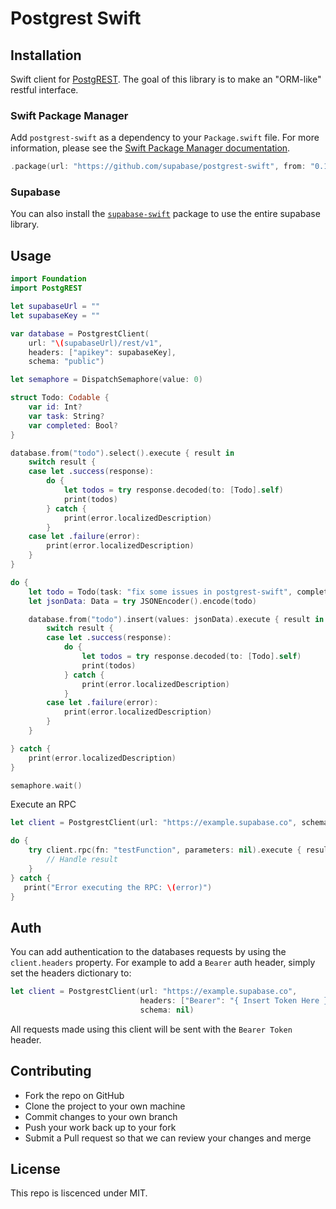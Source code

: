 # Postgrest Swift

## Installation

Swift client for [PostgREST](https://postgrest.org). The goal of this library is to make an "ORM-like" restful interface. 

### Swift Package Manager

Add `postgrest-swift` as a dependency to your `Package.swift` file. For more information, please see the [Swift Package Manager documentation](https://github.com/apple/swift-package-manager/tree/master/Documentation).

```swift
.package(url: "https://github.com/supabase/postgrest-swift", from: "0.1.0")
```

### Supabase

You can also install the [ `supabase-swift`](https://github.com/supabase/supabase-swift) package to use the entire supabase library.

## Usage

```swift
import Foundation
import PostgREST

let supabaseUrl = ""
let supabaseKey = ""

var database = PostgrestClient(
    url: "\(supabaseUrl)/rest/v1",
    headers: ["apikey": supabaseKey],
    schema: "public")

let semaphore = DispatchSemaphore(value: 0)

struct Todo: Codable {
    var id: Int?
    var task: String?
    var completed: Bool?
}

database.from("todo").select().execute { result in
    switch result {
    case let .success(response):
        do {
            let todos = try response.decoded(to: [Todo].self)
            print(todos)
        } catch {
            print(error.localizedDescription)
        }
    case let .failure(error):
        print(error.localizedDescription)
    }
}

do {
    let todo = Todo(task: "fix some issues in postgrest-swift", completed: true)
    let jsonData: Data = try JSONEncoder().encode(todo)

    database.from("todo").insert(values: jsonData).execute { result in
        switch result {
        case let .success(response):
            do {
                let todos = try response.decoded(to: [Todo].self)
                print(todos)
            } catch {
                print(error.localizedDescription)
            }
        case let .failure(error):
            print(error.localizedDescription)
        }
    }

} catch {
    print(error.localizedDescription)
}

semaphore.wait()
```

Execute an RPC

```swift
let client = PostgrestClient(url: "https://example.supabase.co", schema: nil)

do {
    try client.rpc(fn: "testFunction", parameters: nil).execute { result in
        // Handle result
    }
} catch {
   print("Error executing the RPC: \(error)")
}
```

## Auth

You can add authentication to the databases requests by using the `client.headers` property. For example to add a `Bearer` auth header, simply set the headers dictionary to:

```swift
let client = PostgrestClient(url: "https://example.supabase.co",
                             headers: ["Bearer": "{ Insert Token Here }"]
                             schema: nil)
```

All requests made using this client will be sent with the `Bearer Token` header.

## Contributing

-   Fork the repo on GitHub
-   Clone the project to your own machine
-   Commit changes to your own branch
-   Push your work back up to your fork
-   Submit a Pull request so that we can review your changes and merge

## License

This repo is liscenced under MIT.
